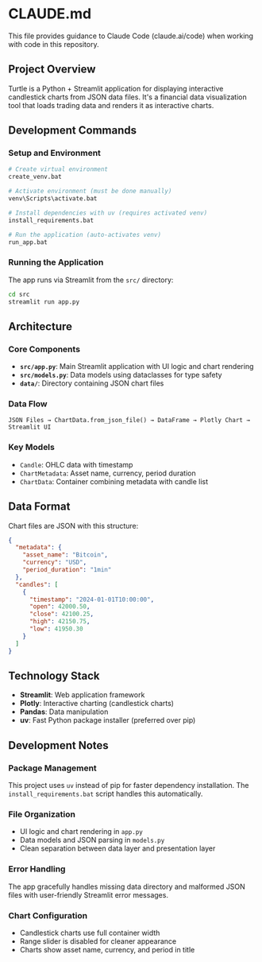 # CLAUDE.md

This file provides guidance to Claude Code (claude.ai/code) when working with code in this repository.

## Project Overview

Turtle is a Python + Streamlit application for displaying interactive candlestick charts from JSON data files. It's a financial data visualization tool that loads trading data and renders it as interactive charts.

## Development Commands

### Setup and Environment
```bash
# Create virtual environment
create_venv.bat

# Activate environment (must be done manually)
venv\Scripts\activate.bat

# Install dependencies with uv (requires activated venv)
install_requirements.bat

# Run the application (auto-activates venv)
run_app.bat
```

### Running the Application
The app runs via Streamlit from the `src/` directory:
```bash
cd src
streamlit run app.py
```

## Architecture

### Core Components
- **`src/app.py`**: Main Streamlit application with UI logic and chart rendering
- **`src/models.py`**: Data models using dataclasses for type safety
- **`data/`**: Directory containing JSON chart files

### Data Flow
```
JSON Files → ChartData.from_json_file() → DataFrame → Plotly Chart → Streamlit UI
```

### Key Models
- `Candle`: OHLC data with timestamp
- `ChartMetadata`: Asset name, currency, period duration  
- `ChartData`: Container combining metadata with candle list

## Data Format

Chart files are JSON with this structure:
```json
{
  "metadata": {
    "asset_name": "Bitcoin",
    "currency": "USD",
    "period_duration": "1min"
  },
  "candles": [
    {
      "timestamp": "2024-01-01T10:00:00",
      "open": 42000.50,
      "close": 42100.25, 
      "high": 42150.75,
      "low": 41950.30
    }
  ]
}
```

## Technology Stack

- **Streamlit**: Web application framework
- **Plotly**: Interactive charting (candlestick charts)
- **Pandas**: Data manipulation
- **uv**: Fast Python package installer (preferred over pip)

## Development Notes

### Package Management
This project uses `uv` instead of pip for faster dependency installation. The `install_requirements.bat` script handles this automatically.

### File Organization
- UI logic and chart rendering in `app.py`
- Data models and JSON parsing in `models.py`
- Clean separation between data layer and presentation layer

### Error Handling
The app gracefully handles missing data directory and malformed JSON files with user-friendly Streamlit error messages.

### Chart Configuration
- Candlestick charts use full container width
- Range slider is disabled for cleaner appearance
- Charts show asset name, currency, and period in title